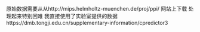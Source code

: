 原始数据需要从从http://mips.helmholtz-muenchen.de/proj/ppi/ 网站上下载
处理起来特别困难
我直接使用了实验室提供的数据https://dmb.tongji.edu.cn/supplementary-information/cpredictor3